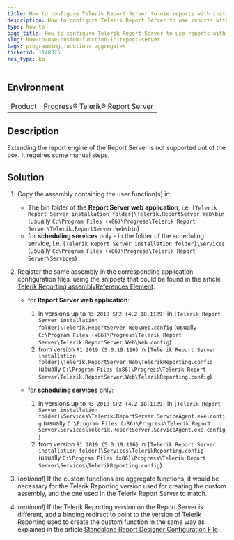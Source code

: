 ```yaml
---
title: How to configure Telerik Report Server to use reports with custom functions
description: How to configure Telerik Report Server to use reports with custom functions
type: how-to
page_title: How to configure Telerik Report Server to use reports with custom functions
slug: how-to-use-custom-function-in-report-server
tags: programming,functions,aggregates
ticketid: 1148325
res_type: kb
---
```


## Environment

<table>
	<tr>
		<td>Product</td>
		<td>Progress® Telerik® Report Server</td>
	</tr>
</table>

## Description

Extending the report engine of the Report Server is not supported out of the box. It requires some manual steps.

## Solution

1. Copy the assembly containing the user function(s) in:

	* The bin folder of the __Report Server web application__, i.e. `[Telerik Report Server installation folder]\Telerik.ReportServer.Web\bin` (usually `C:\Program Files (x86)\Progress\Telerik Report Server\Telerik.ReportServer.Web\bin`)
	* for __scheduling services__ only - in the folder of the scheduling service, i.e. `[Telerik Report Server installation folder]\Services` (usually `C:\Program Files (x86)\Progress\Telerik Report Server\Services`)

1. Register the same assembly in the corresponding application configuration files, using the snippets that could be found in the article [Telerik Reporting assemblyReferences Element](https://docs.telerik.com/reporting/doc-output/configure-the-report-engine/assemblyreferences-element).

	* for __Report Server web application__:

		1. in versions up to `R3 2018 SP2 (4.2.18.1129)` in `[Telerik Report Server installation folder]\Telerik.ReportServer.Web\Web.config` (usually `C:\Program Files (x86)\Progress\Telerik Report Server\Telerik.ReportServer.Web\Web.config`)
		1. from version `R1 2019 (5.0.19.116)` in `[Telerik Report Server installation folder]\Telerik.ReportServer.Web\TelerikReporting.config` (usually `C:\Program Files (x86)\Progress\Telerik Report Server\Telerik.ReportServer.Web\TelerikReporting.config`)

	* for __scheduling services__ only:

		1. in versions up to `R3 2018 SP2 (4.2.18.1129)` in `[Telerik Report Server installation folder]\Services\Telerik.ReportServer.ServiceAgent.exe.config` (usually `C:\Program Files (x86)\Progress\Telerik Report Server\Services\Telerik.ReportServer.ServiceAgent.exe.config`)
		1. from version `R1 2019 (5.0.19.116)` in `[Telerik Report Server installation folder]\Services\TelerikReporting.config` (usually `C:\Program Files (x86)\Progress\Telerik Report Server\Services\TelerikReporting.config`)

1. (_optional_) If the custom functions are aggregate functions, it would be necessary for the Telerik Reporting version used for creating the custom assembly, and the one used in the Telerik Report Server to match.
1. (_optional_) If the Telerik Reporting version on the Report Server is different, add a binding redirect to point to the version of Telerik Reporting used to create the custom function in the same way as explained in the article [Standalone Report Designer Configuration File](https://docs.telerik.com/reporting/designing-reports/report-designer-tools/desktop-designers/standalone-report-designer/configuration/overview).
